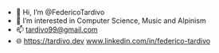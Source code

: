 - 👋 Hi, I’m @FedericoTardivo
- 👀 I’m interested in Computer Science, Music and Alpinism
- 📫 tardivo99@gmail.com 
- 🌐 https://tardivo.dev www.linkedin.com/in/federico-tardivo

<!---
FedericoTardivo/FedericoTardivo is a ✨ special ✨ repository because its `README.md` (this file) appears on your GitHub profile.
You can click the Preview link to take a look at your changes.
--->
